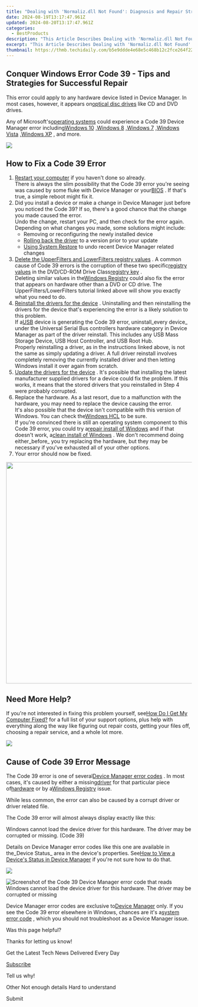 ```yaml
---
title: "Dealing with 'Normaliz.dll Not Found': Diagnosis and Repair Strategies"
date: 2024-08-19T13:17:47.961Z
updated: 2024-08-20T13:17:47.961Z
categories:
  - BestProducts
description: "This Article Describes Dealing with 'Normaliz.dll Not Found': Diagnosis and Repair Strategies"
excerpt: "This Article Describes Dealing with 'Normaliz.dll Not Found': Diagnosis and Repair Strategies"
thumbnail: https://thmb.techidaily.com/b5e9ddde4e68e5c468b12c2fce264f22eb978dc955e335250b1f4d060c7be8f8.jpg
---
```


## Conquer Windows Error Code 39 - Tips and Strategies for Successful Repair
 This error could apply to any hardware device listed in Device Manager. In most cases, however, it appears on[optical disc drives](https://www.lifewire.com/what-is-an-optical-disc-drive-2618157) like CD and DVD drives.  

 Any of Microsoft's[operating systems](https://www.lifewire.com/operating-systems-2625912) could experience a Code 39 Device Manager error including[Windows 10](https://www.lifewire.com/windows-10-2626217) ,[Windows 8](https://www.lifewire.com/windows-8-2626235) ,[Windows 7](https://www.lifewire.com/windows-7-2626265) ,[Windows Vista](https://www.lifewire.com/windows-vista-2626311) ,[Windows XP](https://www.lifewire.com/windows-xp-2626354) , and more.

<!-- affiliate ads begin -->
<a href="https://store.bitdefender.com/affiliate.php?ACCOUNT=BITLATIN&AFFILIATE=108875&PATH=http%3A%2F%2Fwww.bitdefender.com%2Fbusiness%3FAFFILIATE%3D108875%26RESOURCE%3D30%2525%2BOff%2Ball%2BGravityZone%2BProducts"><img src="https://www.bitdefender.com/content/dam/bitdefender/business/campaign/1200X628.png" border="0"></a>
<!-- affiliate ads end -->
## How to Fix a Code 39 Error

1. [Restart your computer](https://www.lifewire.com/how-to-reboot-a-computer-2624568) if you haven't done so already.  
 There is always the slim possibility that the Code 39 error you're seeing was caused by some fluke with Device Manager or your[BIOS](https://www.lifewire.com/bios-basic-input-output-system-2625820) . If that's true, a simple reboot might fix it.
2. Did you install a device or make a change in Device Manager just before you noticed the Code 39? If so, there's a good chance that the change you made caused the error.  
 Undo the change, restart your PC, and then check for the error again.  
 Depending on what changes you made, some solutions might include:  
   * Removing or reconfiguring the newly installed device  
   * [Rolling back the driver](https://www.lifewire.com/how-to-roll-back-a-driver-in-windows-2619217) to a version prior to your update  
   * [Using System Restore](https://www.lifewire.com/how-to-use-system-restore-in-windows-2626131) to undo recent Device Manager related changes
3. [Delete the UpperFilters and LowerFilters registry values](https://www.lifewire.com/how-to-delete-the-upperfilters-and-lowerfilters-registry-values-2619222) . A common cause of Code 39 errors is the corruption of these two specific[registry values](https://www.lifewire.com/what-is-a-registry-value-2626042) in the DVD/CD-ROM Drive Class[registry key](https://www.lifewire.com/what-is-a-registry-key-2625999) .  
 Deleting similar values in the[Windows Registry](https://www.lifewire.com/windows-registry-2625992) could also fix the error that appears on hardware other than a DVD or CD drive. The UpperFilters/LowerFilters tutorial linked above will show you exactly what you need to do.
4. [Reinstall the drivers for the device](https://www.nodevice.com/articles/windows/uninstall-windows-drivers) . Uninstalling and then reinstalling the drivers for the device that's experiencing the error is a likely solution to this problem.  
 If a[USB](https://www.lifewire.com/universal-serial-bus-usb-2626039) device is generating the Code 39 error, uninstall_every device_ under the Universal Serial Bus controllers hardware category in Device Manager as part of the driver reinstall. This includes any USB Mass Storage Device, USB Host Controller, and USB Root Hub.  
 Properly reinstalling a driver, as in the instructions linked above, is not the same as simply updating a driver. A full driver reinstall involves completely removing the currently installed driver and then letting Windows install it over again from scratch.
5. [Update the drivers for the device](https://www.lifewire.com/how-to-update-drivers-in-windows-2619214) . It's possible that installing the latest manufacturer supplied drivers for a device could fix the problem. If this works, it means that the stored drivers that you reinstalled in Step 4 were probably corrupted.
6. Replace the hardware. As a last resort, due to a malfunction with the hardware, you may need to replace the device causing the error.  
 It's also possible that the device isn't compatible with this version of Windows. You can check the[Windows HCL](https://www.lifewire.com/what-is-the-windows-hardware-compatibility-list-2625914) to be sure.  
 If you're convinced there is still an operating system component to this Code 39 error, you could try a[repair install of Windows](https://www.lifewire.com/how-do-i-automatically-repair-windows-problems-2624907) and if that doesn't work, a[clean install of Windows](https://www.lifewire.com/how-to-clean-install-windows-2624904) . We don't recommend doing either_before_ you try replacing the hardware, but they may be necessary if you've exhausted all of your other options.
7. Your error should now be fixed.

<!-- affiliate ads begin -->
<a href="https://appsumo.8odi.net/c/5597632/2075482/7443" target="_top" id="2075482"><img src="//a.impactradius-go.com/display-ad/7443-2075482" border="0" alt="" width="1200" height="600"/></a><img height="0" width="0" src="https://appsumo.8odi.net/i/5597632/2075482/7443" style="position:absolute;visibility:hidden;" border="0" />
<!-- affiliate ads end -->
## Need More Help?

 If you're not interested in fixing this problem yourself, see[How Do I Get My Computer Fixed?](https://www.lifewire.com/how-do-i-get-my-computer-fixed-2625167) for a full list of your support options, plus help with everything along the way like figuring out repair costs, getting your files off, choosing a repair service, and a whole lot more.

<!-- affiliate ads begin -->
<a href="https://store.nero.com/order/checkout.php?PRODS=42296985&QTY=1&AFFILIATE=108875&CART=1"><img src="https://secure.avangate.com/images/merchant/9cea886b9f44a3c2df1163730ab64994/products/copy_nero_burning_rom_cart.png" border="0">
</a>
<!-- affiliate ads end -->
## Cause of Code 39 Error Message

 The Code 39 error is one of several[Device Manager error codes](https://www.lifewire.com/device-manager-error-codes-4159098) . In most cases, it's caused by either a missing[driver](https://www.lifewire.com/what-is-a-device-driver-2625796) for that particular piece of[hardware](https://www.lifewire.com/computer-hardware-2625895) or by a[Windows Registry](https://www.lifewire.com/windows-registry-2625992) issue.

 While less common, the error can also be caused by a corrupt driver or driver related file.

 The Code 39 error will almost always display exactly like this:

 Windows cannot load the device driver for this hardware. The driver may be corrupted or missing. (Code 39)  

 Details on Device Manager error codes like this one are available in the_Device Status_ area in the device's properties. See[How to View a Device's Status in Device Manager](https://www.lifewire.com/how-do-i-view-a-devices-status-in-device-manager-in-windows-2619211) if you're not sure how to do that.  

<!-- affiliate ads begin -->
<a href="https://secure.2checkout.com/order/checkout.php?PRODS=4620778&QTY=1&AFFILIATE=108875&CART=1"><img src="https://secure.avangate.com/images/merchant/07dd4d5a72f5740ef0f035f201951476/728__90banner.jpg" border="0"></a>
<!-- affiliate ads end -->
![Screenshot of the Code 39 Device Manager error code that reads Windows cannot load the device driver for this hardware. The driver may be corrupted or missing](https://www.lifewire.com/thmb/JQ0REJgQXosmbOzFwTzkgyKr59s=/1500x0/filters:no_upscale():max_bytes(150000):strip_icc():format(webp)/device-manager-code-39-error-cannot-load-the-device-driver-59a045040d327a001007b10c.png)

 Device Manager error codes are exclusive to[Device Manager](https://www.lifewire.com/device-manager-2625860) only. If you see the Code 39 error elsewhere in Windows, chances are it's a[system error code](https://www.lifewire.com/system-error-code-2625996) , which you should not troubleshoot as a Device Manager issue.

Was this page helpful?

Thanks for letting us know!

 Get the Latest Tech News Delivered Every Day

[Subscribe](https://www.lifewire.com/#)

Tell us why!

 Other  Not enough details  Hard to understand

 Submit

<ins class="adsbygoogle"
     style="display:block"
     data-ad-format="autorelaxed"
     data-ad-client="ca-pub-7571918770474297"
     data-ad-slot="1223367746"></ins>



<ins class="adsbygoogle"
     style="display:block"
     data-ad-client="ca-pub-7571918770474297"
     data-ad-slot="8358498916"
     data-ad-format="auto"
     data-full-width-responsive="true"></ins>


